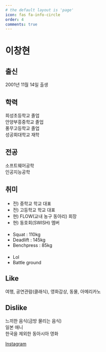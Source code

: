 ```yaml
---
# the default layout is 'page'
icon: fas fa-info-circle
order: 4
comments: true
---
```


# 이창현
## 출신
2001년 11월 14일 출생  
## 학력
희성초등학교 졸업  
안양부흥중학교 졸업  
풍무고등학교 졸업  
성공회대학교 재학  
## 전공
소프트웨어공학  
인공지능공학  
## 취미  
#### <Basketball>  
- 전) 중학교 학교 대표  
- 전) 고등학교 학교 대표  
- 현) FLOW(교내 농구 동아리) 회장  
- 현) 동호회(SWISH) 멤버  

#### <weight trainning>  
- Squat : 110kg  
- Deadlift : 145kg  
- Benchpress : 85kg  

#### <Game>  
- Lol  
- Battle ground

## Like
여행, 공연관람(클래식), 영화감상, 동물, 아메리카노  
## Dislike
느끼한 음식(금방 물리는 음식)  
일본 애니  
한국을 제외한 동아시아 영화  

[Instagram](https://www.instagram.com/ckd2_014/)


